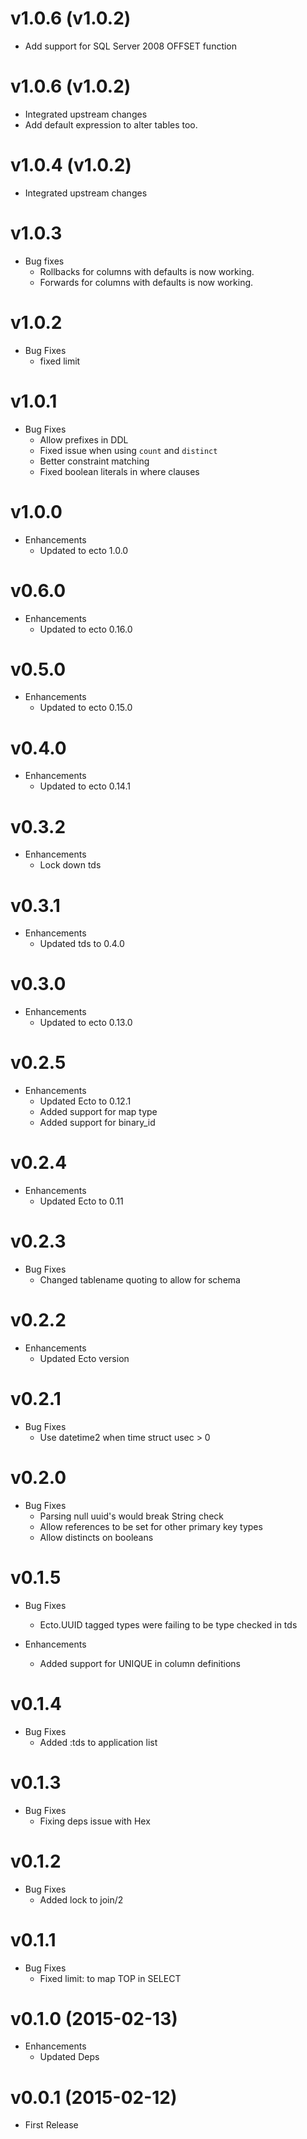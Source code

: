 # v1.0.6 (v1.0.2)
* Add support for SQL Server 2008 OFFSET function

# v1.0.6 (v1.0.2)
* Integrated upstream changes
* Add default expression to alter tables too.

# v1.0.4 (v1.0.2)
* Integrated upstream changes

# v1.0.3
* Bug fixes
  * Rollbacks for columns with defaults is now working.
  * Forwards for columns with defaults is now working.

# v1.0.2
* Bug Fixes
  * fixed limit

# v1.0.1
* Bug Fixes
  * Allow prefixes in DDL
  * Fixed issue when using `count` and `distinct`
  * Better constraint matching
  * Fixed boolean literals in where clauses

# v1.0.0
* Enhancements
  * Updated to ecto 1.0.0

# v0.6.0
* Enhancements
  * Updated to ecto 0.16.0

# v0.5.0
* Enhancements
  * Updated to ecto 0.15.0

# v0.4.0
* Enhancements
  * Updated to ecto 0.14.1

# v0.3.2
* Enhancements
  * Lock down tds

# v0.3.1
* Enhancements
  * Updated tds to 0.4.0

# v0.3.0
* Enhancements
  * Updated to ecto 0.13.0


# v0.2.5
* Enhancements
  * Updated Ecto to 0.12.1
  * Added support for map type
  * Added support for binary_id

# v0.2.4
* Enhancements
  * Updated Ecto to 0.11

# v0.2.3
* Bug Fixes
  * Changed tablename quoting to allow for schema

# v0.2.2
* Enhancements
  * Updated Ecto version

# v0.2.1
* Bug Fixes
  * Use datetime2 when time struct usec > 0

# v0.2.0
* Bug Fixes
  * Parsing null uuid's would break String check
  * Allow references to be set for other primary key types
  * Allow distincts on booleans

# v0.1.5
* Bug Fixes
  * Ecto.UUID tagged types were failing to be type checked in tds

* Enhancements
  * Added support for UNIQUE in column definitions

# v0.1.4
* Bug Fixes
  * Added :tds to application list

# v0.1.3
* Bug Fixes
  * Fixing deps issue with Hex

# v0.1.2
* Bug Fixes
  * Added lock to join/2

# v0.1.1
* Bug Fixes
  * Fixed limit: to map TOP in SELECT

# v0.1.0 (2015-02-13)
* Enhancements
  * Updated Deps


# v0.0.1 (2015-02-12)
* First Release
